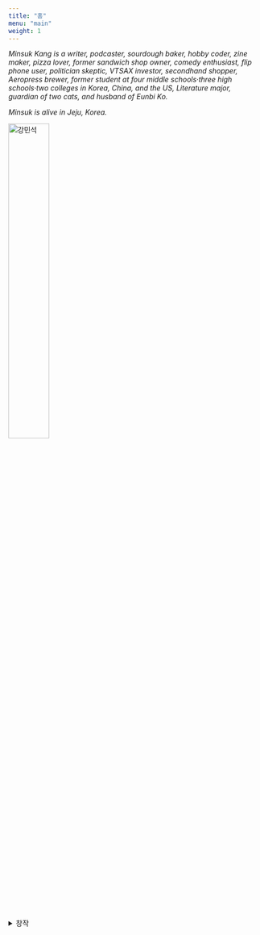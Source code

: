 ```yaml
---
title: "홈"
menu: "main"
weight: 1
---
```


<style>
img {
width: 40%;
margin: 0;
}

nav {
  padding-top: 1em;
}

</style>

*Minsuk Kang is a writer, podcaster, sourdough baker, hobby coder, zine maker, pizza lover, former sandwich shop owner, comedy enthusiast, flip phone user, politician skeptic, VTSAX investor, secondhand shopper, Aeropress brewer, former student at four middle schools·three high schools·two colleges in Korea, China, and the US, Literature major, guardian of two cats, and husband of Eunbi Ko.*

*Minsuk is alive in Jeju, Korea.*

![강민석](https://bear-images.sfo2.cdn.digitaloceanspaces.com/jagunbae/kakaotalk_photo_2024-10-22-17-40-36-003.webp "강민석 프로필 사진")

<details>
  <summary>창작</summary>
  <ul>
    <li><a href="https://jagunbae.com/">온라인 출판사 작은배</a></li>
    <li><a href="https://podcast.jagunbae.com">팟캐스트 강소팟</a></li>
    <li><a href="https://jagunbae.com/too-small-to-fail/">책 망하지 않을 만큼 작은 식당 창업하기</a></li>
    <li><a href="https://wooreenoon.bearblog.dev">커피가게 우리는 비공식 팬클럽</a></li>
    <li><a href="https://texts.bearblog.dev">라인 아이디 추가 안 한다고</a></li>
    <li><a href="https://us.jagunbae.com">강단과 소신 사진 일기</a></li>
    <li><a href="https://kangminsuk.com/ko/interview/">(조금은 진지한) 부모님 인터뷰</a></li>
    <li><a href="https://kangminsuk.com/ko/conversation/">(조금은 진지한) 질문 생성기</a></li>
    <li><a href="https://kangminsuk.com/mal/">말머리씨</a></li>
    <li><a href="https://blogs.jagunbae.com">글 쓰는 블로그를 소개합니다</a></li>
    <li><a href="https://reviews.cheesylazy.com/">샌드위치샵 치지레이지</a></li>
    <li><a href="https://questions.jagunbae.com">질문 있는 사람들</a></li>
    </ul>
</details>